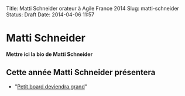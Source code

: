 Title: Matti Schneider orateur à Agile France 2014 
Slug: matti-schneider
Status: Draft
Date: 2014-04-06 11:57

# Matti Schneider

**Mettre ici la bio de Matti Schneider**
## Cette année Matti Schneider présentera

* "[Petit board deviendra grand](../sessions/petit-board-deviendra-grand.html)"


